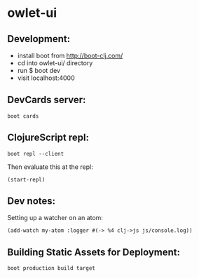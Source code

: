 # owlet-ui

## Development:

- install boot from http://boot-clj.com/
- cd into owlet-ui/ directory
- run $ boot dev
- visit localhost:4000

## DevCards server:

`boot cards`

## ClojureScript repl:

`boot repl --client`

Then evaluate this at the repl:

`(start-repl)`

## Dev notes:

Setting up a watcher on an atom:

`(add-watch my-atom :logger #(-> %4 clj->js js/console.log))`

## Building Static Assets for Deployment:

`boot production build target`
